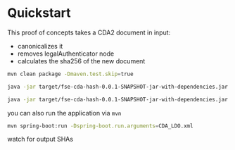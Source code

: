 # Quickstart

This proof of concepts takes a CDA2 document in input:

*  canonicalizes it
*  removes legalAuthenticator node
*  calculates the sha256 of the new document

```bash
mvn clean package -Dmaven.test.skip=true

java -jar target/fse-cda-hash-0.0.1-SNAPSHOT-jar-with-dependencies.jar CDA_LDO.xml

java -jar target/fse-cda-hash-0.0.1-SNAPSHOT-jar-with-dependencies.jar CDA_LDO2.xml
```

you can also run the application via `mvn`

```bash
mvn spring-boot:run -Dspring-boot.run.arguments=CDA_LDO.xml
```

watch for output SHAs